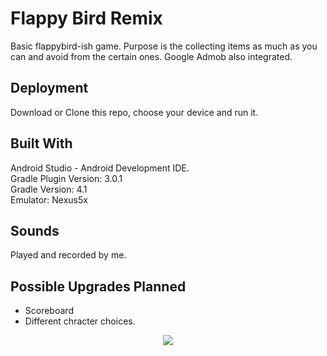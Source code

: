# Flappy Bird Remix

Basic flappybird-ish game.
Purpose is the collecting items as much as you can and avoid from the certain ones. Google Admob also integrated.

## Deployment
Download or Clone this repo, choose your device and run it.

## Built With
Android Studio - Android Development IDE. <br />
Gradle Plugin Version: 3.0.1 <br />
Gradle Version: 4.1 <br />
Emulator: Nexus5x <br />

## Sounds
Played and recorded by me.

## Possible Upgrades Planned
* Scoreboard <br />
* Different chracter choices.

<p align="center">
<img src="https://user-images.githubusercontent.com/34216243/87213143-7dcfc580-c32b-11ea-96fe-3c86fff60e28.gif" ></img>
</p>
